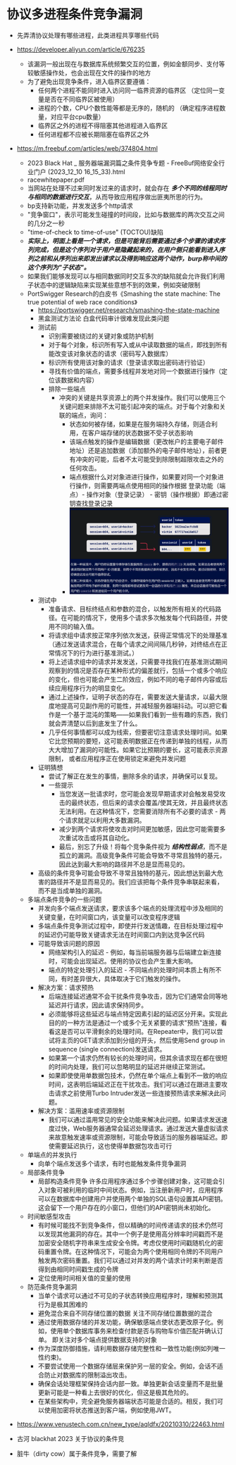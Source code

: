 # 协议多进程条件竞争漏洞
- 先弄清协议处理有哪些进程，此类进程共享哪些代码
- https://developer.aliyun.com/article/676235
  - 该漏洞一般出现在与数据库系统频繁交互的位置，例如金额同步、支付等较敏感操作处，也会出现在文件的操作的地方
  - 为了避免出现竞争条件，进入临界区要遵循：
    - 任何两个进程不能同时进入访问同一临界资源的临界区 （定位同一变量是否在不同临界区被使用）
    - 进程的个数，CPU个数性能等都是无序的，随机的 （确定程序进程数量，对应平台cpu数量）
    - 临界区之外的进程不得阻塞其他进程进入临界区
    - 任何进程都不应被长期阻塞在临界区之外
- https://m.freebuf.com/articles/web/374804.html
  - 2023 Black Hat _ 服务器端漏洞篇之条件竞争专题 - FreeBuf网络安全行业门户 (2023_12_10 16_15_33).html
  - racewhitepaper.pdf
  - 当网站在处理不过来同时发过来的请求时，就会存在 ***多个不同的线程同时与相同的数据进行交互***，从而导致应用程序做出匪夷所思的行为。
  - bp支持新功能，并发发送多个http请求
  - "竞争窗口"，表示可能发生碰撞的时间段，比如与数据库的两次交互之间的几分之一秒
  - "time-of-check to time-of-use" (TOCTOU)缺陷
  - ***实际上，明面上看是一个请求，但是可能背后需要通过多个步骤的请求序列完成，但是这个序列对于用户是隐藏起来的，在用户侧只能看到进入序列之前和从序列出来即发出请求以及得到响应这两个动作，burp称中间的这个序列为"子状态"。***
  - 如果我们能够发现可以与相同数据同时交互多次的缺陷就会允许我们利用子状态中的逻辑缺陷来实现某些意想不到的效果，例如突破限制
  - PortSwigger Research的白皮书《Smashing the state machine: The true potential of web race conditions》
    - https://portswigger.net/research/smashing-the-state-machine
    - 黑盒测试方法论 白盒代码审计很难发现此类问题
    - 测试前
      - 识别需要被绕过的关键对象或防护机制
      - 对于每个对象，标识所有写入或从中读取数据的端点，即找到所有能改变该对象状态的请求（密码写入数据库）
      - 标识所有使用该对象的请求（登录请求取出密码进行验证）
      - 寻找有价值的端点，需要多线程并发地对同一个数据进行操作（定位该数据和内容）
      - 排除一些端点
        - 冲突的关键是共享资源上的两个并发操作。我们可以使用三个关键问题来排除不太可能引起冲突的端点。对于每个对象和关联的端点，询问：
          - 状态如何被存储，如果是在服务端持久存储，则适合利用，在客户端存储的状态数据不受子状态影响
          - 该端点触发的操作是编辑数据（更改帐户的主要电子邮件地址）还是追加数据（添加额外的电子邮件地址），前者更有冲突的可能，后者不太可能受到除限制超限攻击之外的任何攻击。
          - 端点根据什么对对象进进行操作，如果要对同一个对象进行操作，则需要两端点使用相同的操作根据 登录功能（端点）- 操作对象（登录记录） - 密钥（操作根据）即通过密钥查找登录记录
          - ![](pic/2023-12-11-09-37-08.png)
    - 测试中
      - 准备请求、目标终结点和参数的混合，以触发所有相关的代码路径。在可能的情况下，使用多个请求多次触发每个代码路径，并使用不同的输入值。
      - 将请求组中请求按正常序列依次发送，获得正常情况下的处理基准（通过发送请求混合，在每个请求之间间隔几秒钟，对终结点在正常情况下的行为进行基准测试。）
      - 将上述请求组中的请求并发发送，只需要寻找我们在基准测试期间观察到的情况是否存在某种形式的偏差就行，包括一个或多个响应的变化，但也可能会产生二阶效应，例如不同的电子邮件内容或后续应用程序行为的明显变化。
      - 通过上述操作，证明子状态的存在，需要发送大量请求，以最大限度地提高可见副作用的可能性，并减轻服务器端抖动。可以把它看作是一个基于混沌的策略——如果我们看到一些有趣的东西，我们就会弄清楚以后到底发生了什么。
      - 几乎任何事情都可以成为线索，但要密切注意请求处理时间。如果它比您预期的要短，这可能表明数据正在传递到单独的线程，从而大大增加了漏洞的可能性。如果它比预期的要长，这可能表示资源限制， 或者应用程序正在使用锁定来避免并发问题
    - 证明猜想
      - 尝试了解正在发生的事情，删除多余的请求，并确保可以复现。
      - 一些提示
        - 当您发送一批请求时，您可能会发现早期请求对会触发易受攻击的最终状态，但后来的请求会覆盖/使其无效，并且最终状态无法利用。在这种情况下，您需要消除所有不必要的请求 - 两个请求就足以利用大多数漏洞。
        - 减少到两个请求将使攻击对时间更加敏感，因此您可能需要多次重试攻击或将其自动化。
        - 最后，别忘了升级！将每个竞争条件视为 ***结构性弱点***，而不是孤立的漏洞。高级竞争条件可能会导致不寻常且独特的基元，因此达到最大影响的路径并不总是显而易见的。
    - 高级的条件竞争可能会导致不寻常且独特的基元，因此想达到最大危害的路径并不是显而易见的。我们应该把每个条件竞争串联起来看，而不是当成单独的漏洞。
  - 多端点条件竞争的一些问题
    - 并发向多个端点发送请求，要求该多个端点的处理流程中涉及相同的关键变量，在时间窗口内，该变量可以改变程序逻辑
    - 多端点条件竞争测试过程中，即使并行发送情趣，在目标处理过程中的延迟仍可能导致关键请求无法在时间窗口内到达竞争区代码
    - 可能导致该问题的原因 
      - 网络架构引入的延迟 - 例如，每当前端服务器与后端建立新连接时，可能会出现延迟。使用的协议也会产生重大影响。
      - 端点的特定处理引入的延迟 - 不同端点的处理时间本质上有所不同，有时差异很大，具体取决于它们触发的操作。
    - 解决方案：请求预热
      - 后端连接延迟通常不会干扰条件竞争攻击，因为它们通常会同等地延迟并行请求，因此请求保持同步。
      - 必须能够将这些延迟与端点特定因素引起的延迟区分开来。实现此目的的一种方法是通过一个或多个无关紧要的请求"预热"连接，看看这是否可以平滑剩余的处理时间。在Repeater中，我们可以尝试将主页的GET请求添加到分组的开头，然后使用Send group in sequence (single connection)发送请求。
      - 如果第一个请求仍然有较长的处理时间，但其余请求现在都在很短的时间内处理，我们可以忽略明显的延迟并继续正常测试。
      - 如果即使使用单数据包技术，仍然在单个端点上看到不一致的响应时间，这表明后端延迟正在干扰攻击。我们可以通过在跟进主要攻击请求之前使用Turbo Intruder发送一些连接预热请求来解决此问题。
    - 解决方案：滥用速率或资源限制
      - 我们可以通过滥用常见的安全功能来解决此问题。如果请求发送速度过快，Web服务器通常会延迟处理请求。通过发送大量虚拟请求来故意触发速率或资源限制，可能会导致适当的服务器端延迟。即使需要延迟执行，这也使得单数据包攻击可行
  - 单端点的并发执行
    - 向单个端点发送多个请求，有时也能触发条件竞争漏洞
  - 局部条件竞争
    - 局部构造条件竞争 许多应用程序通过多个步骤创建对象，这可能会引入对象可被利用的临时中间状态。例如，当注册新用户时，应用程序可以在数据库中创建用户并使用两个单独的SQL语句设置其API密钥。这会留下一个用户存在的小窗口，但他们的API密钥尚未初始化。
  - 时间敏感型攻击
    - 有时候可能找不到竞争条件，但以精确的时间传递请求的技术仍然可以发现其他漏洞的存在。其中一个例子是使用高分辨率时间戳而不是加密安全随机字符串来生成安全令牌。考虑仅使用时间戳随机化的密码重置令牌。在这种情况下，可能会为两个使用相同令牌的不同用户触发两次密码重置。我们可以通过对并发的两个请求计时来判断是否得到由相同时间戳生成的令牌
    - 定位使用时间相关值的变量的使用
  - 防范条件竞争漏洞
    - 当单个请求可以通过不可见的子状态转换应用程序时，理解和预测其行为是极其困难的
    - 避免混合来自不同存储位置的数据 关注不同存储位置数据的混合
    - 通过使用数据存储的并发功能，确保敏感端点使状态更改原子化。例如，使用单个数据库事务来检查付款是否与购物车价值匹配并确认订单。 即关注对多个端点提供数据支持的对象
    - 作为深度防御措施，请利用数据存储完整性和一致性功能(例如列唯一性约束)。
    - 不要尝试使用一个数据存储层来保护另一层的安全。例如，会话不适合防止对数据库的限制溢出攻击。
    - 确保会话处理框架保持会话内部一致。单独更新会话变量而不是批量更新可能是一种看上去很好的优化，但这是极其危险的。
    - 在某些架构中，完全避免服务器端状态可能是合适的。相反，我们可以使用加密将状态推送到客户端，例如使用JWT。
- https://www.venustech.com.cn/new_type/aqldfx/20210310/22463.html

- 古河 blackhat 2023 关于协议的条件竞
- 脏牛（dirty cow）属于条件竞争，需要了解